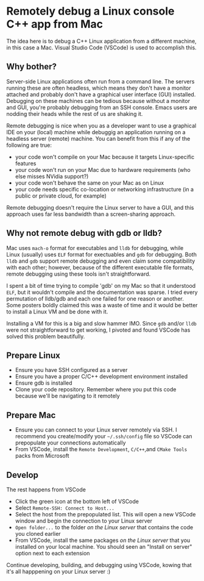 # Remotely debug a Linux console C++ app from Mac
The idea here is to debug a C++ Linux application from a different machine, in this case a Mac. Visual Studio Code (VSCode) is used to accomplish this.

## Why bother?
Server-side Linux applications often run from a command line. The servers running these are often headless, which means they don't have a monitor attached and probably don't have a graphical user interface (GUI) installed. Debugging on these machines can be tedious because without a monitor and GUI, you're probably  debugging from an SSH console. Emacs users are nodding their heads while the rest of us are shaking it.

Remote debugging is nice when you as a developer want to use a graphical IDE on your (local) machine while debuggig an application running on a headless server (remote) machine. You can benefit from this if any of the following are true:
- your code won't compile on your Mac because it targets Linux-specific features
- your code won't run on your Mac due to hardware requirements (who else misses NVidia support?)
- your code won't behave the same on your Mac as on Linux
- your code needs specific co-location or networking infrastructure (in a public or private cloud, for example)
  
Remote debugging doesn't require the Linux server to have a GUI, and this approach uses far less bandwidth than a screen-sharing approach.

## Why not remote debug with gdb or lldb?
Mac uses `mach-o` format for executables and `lldb` for debugging, while Linux (usually) uses `ELF` format for exectuables and `gdb` for debugging.
Both `lldb` and `gdb` support remote debugging and even claim some compatibility with each other; however, because of the different executable file formats, remote debugging using these tools isn't straightforward.

I spent a bit of time trying to compile 'gdb' on my Mac so that it understood `ELF`, but it wouldn't compile and the documentation was sparse. I tried every permutation of lldb/gdb and each one failed for one reason or another. Some posters boldly claimed this was a waste of time and it would be better to install a Linux VM and be done with it.

Installing a VM for this is a big and slow hammer IMO. Since `gdb` and/or `lldb` were not straightforward to get working, I pivoted and found VSCode has solved this problem beautifully.

## Prepare Linux
- Ensure you have SSH configured as a server
- Ensure you have a proper C/C++ development environment installed
- Ensure gdb is installed
- Clone your code repository. Remember where you put this code because we'll be navigating to it remotely

## Prepare Mac
- Ensure you can connect to your Linux server remotely via SSH.
I recommend you create/modify your `~/.ssh/config` file so VSCode can prepopulate your connections automatically
- From VSCode, install the `Remote Development`, `C/C++`,and `CMake Tools` packs from Microsoft

## Develop
The rest happens from VSCode

- Click the green icon at the bottom left of VSCode
- Select `Remote-SSH: Connect to Host...`
- Select the host from the prepopulated list. This will open a new VSCode window and begin the connection to your Linux server
- `Open folder...` to the folder _on the Linux server_ that contains the code you cloned earlier
- From VSCode, install the same packages _on the Linux server_ that you installed on your local machine. You should seen an "Install on server" option next to each extension

Continue developing, building, and debugging using VSCode, kowing that it's all happpening on your Linux server :)
